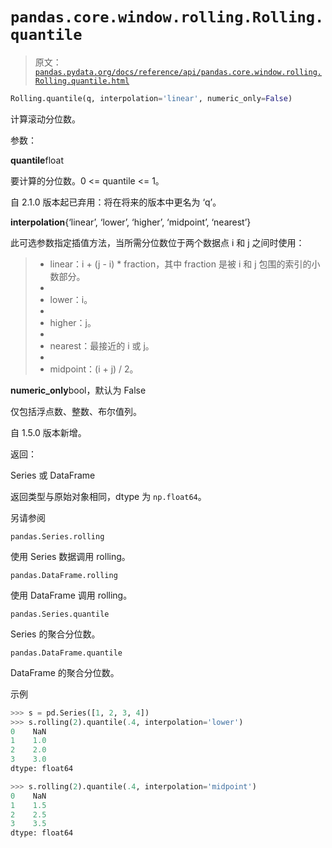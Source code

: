 # `pandas.core.window.rolling.Rolling.quantile`

> 原文：[`pandas.pydata.org/docs/reference/api/pandas.core.window.rolling.Rolling.quantile.html`](https://pandas.pydata.org/docs/reference/api/pandas.core.window.rolling.Rolling.quantile.html)

```py
Rolling.quantile(q, interpolation='linear', numeric_only=False)
```

计算滚动分位数。

参数：

**quantile**float

要计算的分位数。0 <= quantile <= 1。

自 2.1.0 版本起已弃用：将在将来的版本中更名为 ‘q’。

**interpolation**{‘linear’, ‘lower’, ‘higher’, ‘midpoint’, ‘nearest’}

此可选参数指定插值方法，当所需分位数位于两个数据点 i 和 j 之间时使用：

> +   linear：i + (j - i) * fraction，其中 fraction 是被 i 和 j 包围的索引的小数部分。
> +   
> +   lower：i。
> +   
> +   higher：j。
> +   
> +   nearest：最接近的 i 或 j。
> +   
> +   midpoint：(i + j) / 2。

**numeric_only**bool，默认为 False

仅包括浮点数、整数、布尔值列。

自 1.5.0 版本新增。

返回：

Series 或 DataFrame

返回类型与原始对象相同，dtype 为 `np.float64`。

另请参阅

`pandas.Series.rolling`

使用 Series 数据调用 rolling。

`pandas.DataFrame.rolling`

使用 DataFrame 调用 rolling。

`pandas.Series.quantile`

Series 的聚合分位数。

`pandas.DataFrame.quantile`

DataFrame 的聚合分位数。

示例

```py
>>> s = pd.Series([1, 2, 3, 4])
>>> s.rolling(2).quantile(.4, interpolation='lower')
0    NaN
1    1.0
2    2.0
3    3.0
dtype: float64 
```

```py
>>> s.rolling(2).quantile(.4, interpolation='midpoint')
0    NaN
1    1.5
2    2.5
3    3.5
dtype: float64 
```

